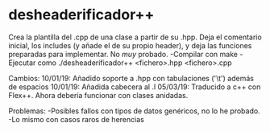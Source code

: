 # desheaderificador++
Crea la plantilla del .cpp de una clase a partir de su .hpp. 
Deja el comentario inicial, los includes (y añade el de su propio header), y deja las funciones preparadas para implementar.
No *muy* probado.
-Compilar con make
-Ejecutar como ./desheaderificador++ \<fichero\>.hpp \<fichero\>.cpp
  
  
  Cambios:
    10/01/19: Añadido soporte a .hpp con tabulaciones ('\t') además de espacios
    10/01/19: Añadida cabecera al .l
    05/03/19: Traducido a c++ con Flex++. Ahora debería funcionar con clases anidadas. 

Problemas:
  -Posibles fallos con tipos de datos genéricos, no lo he probado. 
  -Lo mismo con casos raros de herencias
